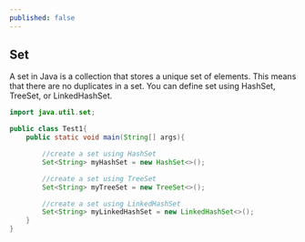 ```yaml
---
published: false
---
```

## Set

A set in Java is a collection that stores a unique set of elements. This means that there are no duplicates in a set. You can define set using HashSet, TreeSet, or LinkedHashSet.

```java
import java.util.set;

public class Test1{
    public static void main(String[] args){

        //create a set using HashSet
        Set<String> myHashSet = new HashSet<>();

        //create a set using TreeSet
        Set<String> myTreeSet = new TreeSet<>();

        //create a set using LinkedHashSet
        Set<String> myLinkedHashSet = new LinkedHashSet<>();
    }
}
```

